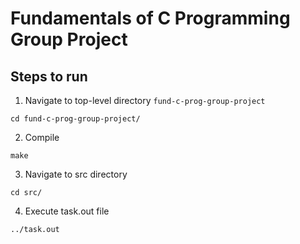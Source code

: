 # Fundamentals of C Programming Group Project

## Steps to run

1. Navigate to top-level directory `fund-c-prog-group-project`
```
cd fund-c-prog-group-project/
```

2. Compile
```
make
```

3. Navigate to src directory
```
cd src/
```

4. Execute task.out file
```
../task.out
```